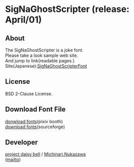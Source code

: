 SigNaGhostScripter (release: April/01)
====

## About
The SigNaGhostScripter is a joke font.  
Please take a look sample web site.  
And jump to link(readable pages.)  
Site(Japanese):[SigNaGhostScripterFont][ghpages_index_SigNaGhostScripter]  

## License
BSD 2-Clause License.  

## Download Font File
[donwload fonts][daisy_bell_pixiv_booth](pixiv booth)  
[download fonts][daisy_bell_sourceforge](sourceforge)  

## Developer
[project daisy bell][daisy_bell_pixiv_booth] / [Michinari.Nukazawa][twitter]  
([mailto])

[ghpages_index_SigNaGhostScripter]: http://michinarinukazawa.github.io/SigNaGhostScripter/html/
[blog_article]: http://blog.michinari-nukazawa.com/
[twitter]: http://blog.michinari-nukazawa.com/
[mailto]: mailto:michinari.nukazawa@gmail.com
[daisy_bell_pixiv_booth]: https://daisy-bell.booth.pm/
[daisy_bell_sourceforge]: https://sourceforge.jp/projects/daisybell-fonts/releases/
